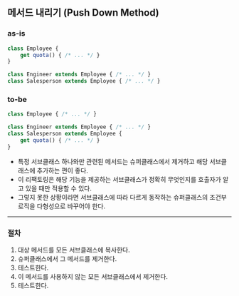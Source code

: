 ## 메서드 내리기 (Push Down Method)

### as-is
```javascript
class Employee {
    get quota() { /* ... */ }
}

class Engineer extends Employee { /* ... */ }
class Salesperson extends Employee { /* ... */ }
```

### to-be
```javascript
class Employee { /* ... */ }

class Engineer extends Employee { /* ... */ }
class Salesperson extends Employee {
    get quota() { /* ... */ }
}
```

* 특정 서브클래스 하나와만 관련된 메서드는 슈퍼클래스에서 제거하고 해당 서브클래스에 추가하는 편이 좋다.
* 이 리팩토링은 해당 기능을 제공하는 서브클래스가 정확히 무엇인지를 호출자가 알고 있을 때만 적용할 수 있다.
* 그렇지 못한 상황이라면 서브클래스에 따라 다르게 동작하는 슈퍼클래스의 조건부 로직을 다형성으로 바꾸어야 한다.

- - -

### 절차
1. 대상 메서드를 모든 서브클래스에 복사한다.
2. 슈퍼클래스에서 그 메서드를 제거한다.
3. 테스트한다.
4. 이 메서드를 사용하지 않는 모든 서브클래스에서 제거한다.
5. 테스트한다.
